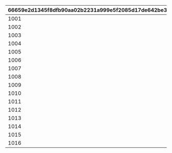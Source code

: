 |66659e2d1345f8dfb90aa02b2231a999e5f2085d17de642be331f209b1f625fc|a7e68adfc7dc91b40758b9fd8cb51388fe6538b6c686bfd7fa77c0b66b6ce45c|7e00adeeec903b21f0b905ffdbaa4aed9d2549e9128d804b5b5d4d278f393983|522035dfd2dad6dcd8b2db4cab6183bf1da94f60a7dee265787093ebe6622378|c4e35aeabc859154ea6eec0d9e510c6d75f946a198061b199be18f5acd02f11e|
| --- | --- | --- | --- | --- |
|1001|2024/06/08 12:00:00|2024/06/15 14:59:59|2024/06/05 12:00:00|2024/06/09 20:59:59|
|1002|2024/07/12 12:00:00|2024/07/17 14:59:59|2024/07/09 12:00:00|2024/07/13 20:59:59|
|1003|2024/08/13 12:00:00|2024/08/18 14:59:59|2024/08/10 12:00:00|2024/08/14 20:59:59|
|1004|2024/09/12 12:00:00|2024/09/17 14:59:59|2024/09/09 12:00:00|2024/09/13 20:59:59|
|1005|2024/10/13 12:00:00|2024/10/18 14:59:59|2024/10/10 12:00:00|2024/10/14 20:59:59|
|1006|2024/11/14 12:00:00|2024/11/19 14:59:59|2024/11/11 12:00:00|2024/11/15 20:59:59|
|1007|2025/01/12 20:59:59|2025/01/17 14:59:59|2025/01/09 12:00:00|2025/01/13 20:59:59|
|1008|2025/02/12 20:59:59|2025/02/17 14:59:59|2025/02/09 12:00:00|2025/02/13 20:59:59|
|1009|2025/03/14 20:59:59|2025/03/19 14:59:59|2025/03/10 12:00:00|2025/03/15 20:59:59|
|1010|2025/04/11 20:59:59|2025/04/16 14:59:59|2025/04/08 12:00:00|2025/04/12 20:59:59|
|1011|2025/05/15 20:59:59|2025/05/20 14:59:59|2025/05/12 12:00:00|2025/05/16 20:59:59|
|1012|2025/06/07 20:59:59|2025/06/12 14:59:59|2025/06/04 12:00:00|2025/06/08 20:59:59|
|1013|2025/07/13 20:59:59|2025/07/18 14:59:59|2025/07/10 12:00:00|2025/07/14 20:59:59|
|1014|2025/08/07 20:59:59|2025/08/12 14:59:59|2025/08/04 12:00:00|2025/08/08 20:59:59|
|1015|2025/09/12 20:59:59|2025/09/17 14:59:59|2025/09/09 12:00:00|2025/09/13 20:59:59|
|1016|2025/10/13 20:59:59|2025/10/18 14:59:59|2025/10/10 12:00:00|2025/10/14 20:59:59|